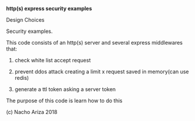 **http(s) express security examples**

Design Choices

 Security examples. 
 
 This code consists of an http(s) server and several express middlewares that:
 
  1) check white list accept request
  
  2) prevent ddos attack creating a limit x request saved in memory(can use redis) 
  
  3) generate a ttl token asking a server token
  
 The purpose of this code is learn how to do this 

(c) Nacho Ariza 2018